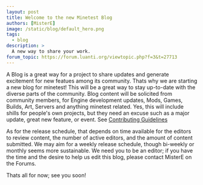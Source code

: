 ```yaml
---
layout: post
title: Welcome to the new Minetest Blog
authors: [MisterE]
image: /static/blog/default_hero.png
tags:
  - blog
description: >
  A new way to share your work.
forum_topic: https://forum.luanti.org/viewtopic.php?f=3&t=27713
---
```




A Blog is a great way for a project to share updates and generate excitement for new featues among its community. Thats why we are starting a new blog for minetest! This will be a great way to stay up-to-date with the diverse parts of the community. Blog content will be solicited from community members, for Engine development updates, Mods, Games, Builds, Art, Servers and anything minetest related. Yes, this will include shills for people's own projects, but they need an excuse such as a major update, great new feature, or event. See [Contributing Guidelines](/about/)

<!-- more -->

As for the release schedule, that depends on time available for the editors to review content, the number of active editors, and the amount of content submitted. We may aim for a weekly release schedule, though bi-weekly or monthly seems more sustainable. We need you to be an editor; if you have the time and the desire to help us edit this blog, please contact MisterE on the Forums.

Thats all for now; see you soon!
